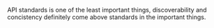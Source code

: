 API standards is one of the least important things, discoverability and concistency definitely come above standards in the important things.